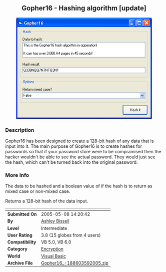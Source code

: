 ﻿<div align="center">

## Gopher16 \- Hashing algorithm \[update\]

<img src="PIC20055893372972.gif">
</div>

### Description

Gopher16 has been designed to create a 128-bit hash of any data that is input into it. The main purpose of Gopher16 is to create hashes for passwords so that if your password store were to be compramised then the hacker wouldn't be able to see the actual password. They would just see the hash, which can't be turned back into the original password.
 
### More Info
 
The data to be hashed and a boolean value of if the hash is to return as mixed case or non-mixed case.

Returns a 128-bit hash of the data input.


<span>             |<span>
---                |---
**Submitted On**   |2005-05-08 14:20:42
**By**             |[Ashley Bissell](https://github.com/Planet-Source-Code/PSCIndex/blob/master/ByAuthor/ashley-bissell.md)
**Level**          |Intermediate
**User Rating**    |3.8 (15 globes from 4 users)
**Compatibility**  |VB 5\.0, VB 6\.0
**Category**       |[Encryption](https://github.com/Planet-Source-Code/PSCIndex/blob/master/ByCategory/encryption__1-48.md)
**World**          |[Visual Basic](https://github.com/Planet-Source-Code/PSCIndex/blob/master/ByWorld/visual-basic.md)
**Archive File**   |[Gopher16\_\-188603592005\.zip](https://github.com/Planet-Source-Code/ashley-bissell-gopher16-hashing-algorithm-update__1-60415/archive/master.zip)








